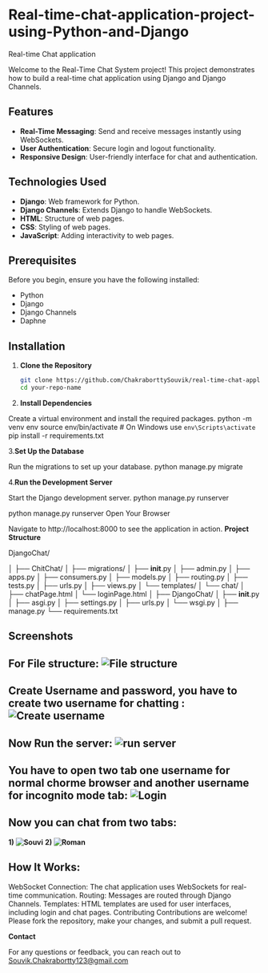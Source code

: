 # Real-time-chat-application-project-using-Python-and-Django
Real-time Chat application


Welcome to the Real-Time Chat System project! This project demonstrates how to build a real-time chat application using Django and Django Channels.

## Features

- **Real-Time Messaging**: Send and receive messages instantly using WebSockets.
- **User Authentication**: Secure login and logout functionality.
- **Responsive Design**: User-friendly interface for chat and authentication.

 ## Technologies Used

- **Django**: Web framework for Python.
- **Django Channels**: Extends Django to handle WebSockets.
- **HTML**: Structure of web pages.
- **CSS**: Styling of web pages.
- **JavaScript**: Adding interactivity to web pages.


## Prerequisites

Before you begin, ensure you have the following installed:

- Python
- Django
- Django Channels
- Daphne

## Installation

1. **Clone the Repository**

   ```bash
   git clone https://github.com/ChakraborttySouvik/real-time-chat-application-project-using-Python-and-Django
   cd your-repo-name
2. **Install Dependencies**

Create a virtual environment and install the required packages.
python -m venv env
source env/bin/activate  # On Windows use `env\Scripts\activate`
pip install -r requirements.txt


3.**Set Up the Database**

Run the migrations to set up your database.
python manage.py migrate

4.**Run the Development Server**

Start the Django development server.
python manage.py runserver

python manage.py runserver
Open Your Browser


Navigate to http://localhost:8000 to see the application in action.
**Project Structure**

DjangoChat/

│
├── ChitChat/
│   ├── migrations/
│   ├── __init__.py
│   ├── admin.py
│   ├── apps.py
│   ├── consumers.py
│   ├── models.py
│   ├── routing.py
│   ├── tests.py
│   ├── urls.py
│   ├── views.py
│   └── templates/
│       └── chat/
│           ├── chatPage.html
│           └── loginPage.html
│
├── DjangoChat/
│   ├── __init__.py
│   ├── asgi.py
│   ├── settings.py
│   ├── urls.py
│   └── wsgi.py
│
├── manage.py
└── requirements.txt

## Screenshots

## For File structure: ![File structure](https://github.com/user-attachments/assets/acd16993-cfb4-406f-b7fe-a506ec8bceb8)

## Create Username and password, you have to create two username for chatting : ![Create username](https://github.com/user-attachments/assets/ea4f5139-b006-4511-87d7-0cf59c518b56)

## Now Run the server: ![run server](https://github.com/user-attachments/assets/91b478d1-f253-4bd9-b8b1-13c0df9c5564)

## You have to open two tab one username for normal chorme browser and another username for incognito mode tab: ![Login](https://github.com/user-attachments/assets/b2a7eb4e-4978-4f91-bc54-21745aad577f)

## Now you can chat from two tabs:
**1) ![Souvi](https://github.com/user-attachments/assets/843c0820-23d4-4e8c-9922-0f490fddaeb0)**
**2) ![Roman](https://github.com/user-attachments/assets/de3838db-6a90-465b-897b-4c887cf2190b)**

## How It Works:

WebSocket Connection: The chat application uses WebSockets for real-time communication.
Routing: Messages are routed through Django Channels.
Templates: HTML templates are used for user interfaces, including login and chat pages.
Contributing
Contributions are welcome! Please fork the repository, make your changes, and submit a pull request.

**Contact**

For any questions or feedback, you can reach out to Souvik.Chakrabortty123@gmail.com
